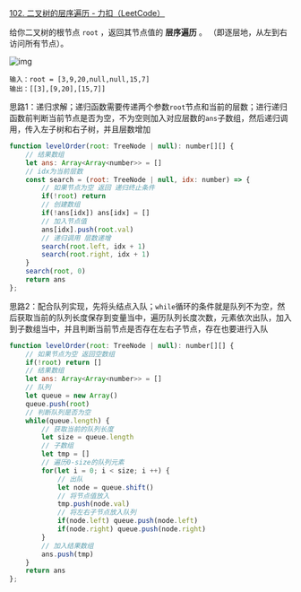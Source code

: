 [102. 二叉树的层序遍历 - 力扣（LeetCode）](https://leetcode.cn/problems/binary-tree-level-order-traversal/submissions/)

给你二叉树的根节点 `root` ，返回其节点值的 **层序遍历** 。 （即逐层地，从左到右访问所有节点）。

![img](https://assets.leetcode.com/uploads/2021/02/19/tree1.jpg)

```
输入：root = [3,9,20,null,null,15,7]
输出：[[3],[9,20],[15,7]]
```

思路1：递归求解；递归函数需要传递两个参数`root`节点和当前的层数；进行递归函数前判断当前节点是否为空，不为空则加入对应层数的`ans`子数组，然后递归调用，传入左子树和右子树，并且层数增加

```js
function levelOrder(root: TreeNode | null): number[][] {
    // 结果数组
    let ans: Array<Array<number>> = []
    // idx为当前层数
    const search = (root: TreeNode | null, idx: number) => {
        // 如果节点为空 返回 递归终止条件
        if(!root) return
        // 创建数组
        if(!ans[idx]) ans[idx] = []
        // 加入节点值
        ans[idx].push(root.val)
        // 递归调用 层数递增
        search(root.left, idx + 1)
        search(root.right, idx + 1)
    }
    search(root, 0)
    return ans
};
```

思路2：配合队列实现，先将头结点入队；`while`循环的条件就是队列不为空，然后获取当前的队列长度保存到变量当中，遍历队列长度次数，元素依次出队，加入到子数组当中，并且判断当前节点是否存在左右子节点，存在也要进行入队

```js
function levelOrder(root: TreeNode | null): number[][] {
    // 如果节点为空 返回空数组
    if(!root) return []
    // 结果数组
    let ans: Array<Array<number>> = []
    // 队列
    let queue = new Array()
    queue.push(root)
    // 判断队列是否为空
    while(queue.length) {
        // 获取当前的队列长度
        let size = queue.length
        // 子数组
        let tmp = []
        // 遍历0-size的队列元素
        for(let i = 0; i < size; i ++) {
            // 出队
            let node = queue.shift()
            // 将节点值放入
            tmp.push(node.val)
            // 将左右子节点放入队列
            if(node.left) queue.push(node.left)
            if(node.right) queue.push(node.right)
        }
        // 加入结果数组
        ans.push(tmp)
    }
    return ans
};
```

